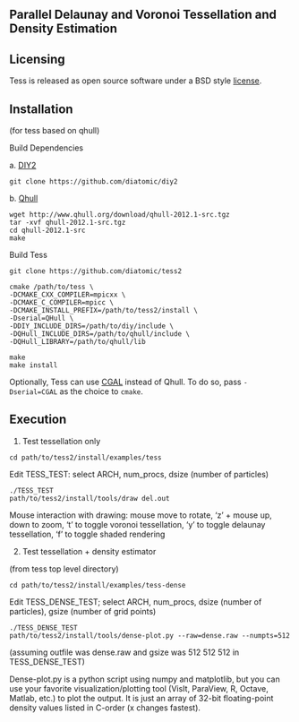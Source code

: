 ## Parallel Delaunay and Voronoi Tessellation and Density Estimation

## Licensing

Tess is released as open source software under a BSD style [license](./COPYING).

## Installation

(for tess based on qhull)


Build Dependencies

a. [DIY2](https://github.com/diatomic/diy2)

```
git clone https://github.com/diatomic/diy2
```

b. [Qhull](http://qhull.org/)

```
wget http://www.qhull.org/download/qhull-2012.1-src.tgz
tar -xvf qhull-2012.1-src.tgz
cd qhull-2012.1-src
make
```

Build Tess

```
git clone https://github.com/diatomic/tess2

cmake /path/to/tess \
-DCMAKE_CXX_COMPILER=mpicxx \
-DCMAKE_C_COMPILER=mpicc \
-DCMAKE_INSTALL_PREFIX=/path/to/tess2/install \
-Dserial=QHull \
-DDIY_INCLUDE_DIRS=/path/to/diy/include \
-DQHull_INCLUDE_DIRS=/path/to/qhull/include \
-DQHull_LIBRARY=/path/to/qhull/lib

make
make install
```

Optionally, Tess can use [CGAL](http://www.cgal.org/) instead of Qhull. To do so,
pass `-Dserial=CGAL` as the choice to `cmake`.

## Execution

1. Test tessellation only

```
cd path/to/tess2/install/examples/tess
```

Edit TESS_TEST: select ARCH, num_procs, dsize (number of particles)

```
./TESS_TEST
path/to/tess2/install/tools/draw del.out
```

Mouse interaction with drawing: mouse move to rotate, ‘z’ + mouse up, down to zoom, ‘t’ to toggle voronoi tessellation, ‘y’ to toggle delaunay tessellation, ‘f’ to toggle shaded rendering

2. Test tessellation + density estimator

(from tess top level directory)

```
cd path/to/tess2/install/examples/tess-dense
```

Edit TESS_DENSE_TEST; select ARCH, num_procs, dsize (number of particles), gsize (number of grid points)

```
./TESS_DENSE_TEST
path/to/tess2/install/tools/dense-plot.py --raw=dense.raw --numpts=512
```
(assuming outfile was dense.raw and gsize was 512 512 512 in TESS_DENSE_TEST)

Dense-plot.py is a python script using numpy and matplotlib, but you can use your favorite visualization/plotting tool (VisIt, ParaView, R, Octave, Matlab, etc.) to plot the output. It is just an array of 32-bit floating-point density values listed in C-order (x changes fastest).
